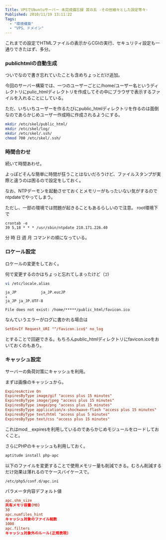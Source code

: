 ```yaml
---
Title: VPSでUbuntuサーバー 未完成備忘録 其の五 -その他細々とした設定等々-
Published: 2010/11/19 13:11:22
Tags:
  - "環境構築"
  - "VPS、ドメイン"
---
```

これまでの設定でHTMLファイルの表示からCGIの実行、セキュリティ設定も一通りできたはず、多分。

### publichtmlの自動生成  
ついでなので書き忘れていたことも含めちょっとだけ追加。

今回のサーバー構築では、一つのユーザーごとに/home/ユーザー名というディレクトリにpulic_htmlディレクトリを作成してその中にブラウザで表示するファイルを入れることにしている。

ただ、いちいちユーザーを作るたびにpublic_htmlディレクトリを作るのは面倒なのであらかじめユーザー作成時に作成されるようにする。

```sh
mkdir /etc/skel/public_html/
mkdir /etc/skel/log/
mkdir /etc/skel/.ssh/
chmod 700 /etc/skel/.ssh/
```

### 時間合わせ
続いて時間あわせ。

よっぽどそんな簡単に時間が狂うことはないだろうけど、ファイルスタンプが実際と違うのは困るので設定をしておく。

なお、NTPデーモンを起動させておくとメモリーがもったいない気がするのでntpdateでやってしまう。

ただし、一部の環境では問題が起きることもあるらしいので注意。
root環境下で

```cron
crontab -e
39 5,18 * * * /usr/sbin/ntpdate 210.171.226.40
```

分 時 日 週 月 コマンドの順になっている。

### ロケール設定
ロケールの変更をしておく。

何で変更するのかはちょっと忘れてしまったけど（ｺﾗ

```sh
vi /etc/locale.alias
```

```
ja_JP           ja_JP.eucJP
↓
ja_JP ja_JP.UTF-8
```

`File does not exist: /home/*****/public_html/favicon.ico`

なんていうエラーがログに書かれる場合は
```conf
SetEnvIf Request_URI "^/favicon.ico$" no_log
```

とすることで回避できる。もちろんpublic_htmlディレクトリにfavicon.icoをおいておくのもあり。

### キャッシュ設定
サーバーの負荷対策にキャッシュを利用。

まずは画像のキャッシュから。
```conf
ExpiresActive On
ExpiresByType image/gif "access plus 15 minutes"
ExpiresByType image/jpeg "access plus 15 minutes"
ExpiresByType image/png "access plus 15 minutes"
ExpiresByType application/x-shockwave-flash "access plus 15 minutes"
ExpiresByType text/html "access plus 5 minutes"
ExpiresByType text/css "access plus 15 minutes"
```

これはmod＿expiresを利用しているのであらかじめモジュールをロードしておくこと。

さらにPHPのキャッシュも利用しておく。
```sh
aptitude install php-apc
```

以下のファイルを変更することで使用メモリー量も削減できる。むろん削減するだけ効果は薄れるのでケースバイケースで。

```sh
/etc/php5/conf.d/apc.ini
```

パラメータ内容デフォルト値
```conf
apc.shm_size
共有メモリ容量(MB)
30
apc.numfiles_hint
キャッシュ対象のファイル総数
1000
apc.filters
キャッシュ対象外のルール(正規表現)
```